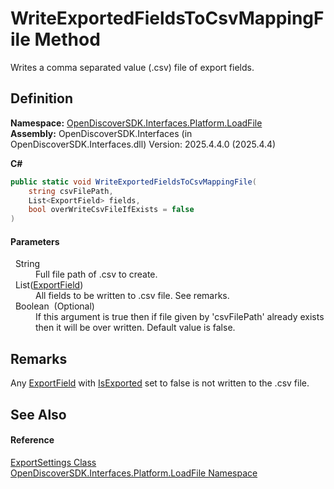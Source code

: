 # WriteExportedFieldsToCsvMappingFile Method


Writes a comma separated value (.csv) file of export fields.



## Definition
**Namespace:** <a href="64ba929d-e4db-0192-acbb-9e65aff4a599">OpenDiscoverSDK.Interfaces.Platform.LoadFile</a>  
**Assembly:** OpenDiscoverSDK.Interfaces (in OpenDiscoverSDK.Interfaces.dll) Version: 2025.4.4.0 (2025.4.4)

**C#**
``` C#
public static void WriteExportedFieldsToCsvMappingFile(
	string csvFilePath,
	List<ExportField> fields,
	bool overWriteCsvFileIfExists = false
)
```



#### Parameters
<dl><dt>  String</dt><dd>Full file path of .csv to create.</dd><dt>  List(<a href="14b346a1-a63a-760e-7764-a96fc4a66bf3">ExportField</a>)</dt><dd>All fields to be written to .csv file. See remarks.</dd><dt>  Boolean  (Optional)</dt><dd>If this argument is true then if file given by 'csvFilePath' already exists then it will be over written. Default value is false.</dd></dl>

## Remarks

Any <a href="14b346a1-a63a-760e-7764-a96fc4a66bf3">ExportField</a> with <a href="ba245742-4364-90e3-69bc-fc99932d90b2">IsExported</a> set to false is not written to the .csv file.


## See Also


#### Reference
<a href="56e9f812-3e4a-2e4f-2afc-77683e7e6468">ExportSettings Class</a>  
<a href="64ba929d-e4db-0192-acbb-9e65aff4a599">OpenDiscoverSDK.Interfaces.Platform.LoadFile Namespace</a>  
